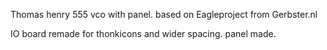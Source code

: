 Thomas henry 555 vco with panel.
based on Eagleproject from Gerbster.nl

IO board remade for thonkicons and wider spacing.
panel made.

